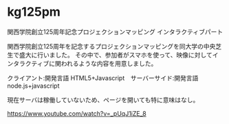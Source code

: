 # kg125pm関西学院創立125周年記念プロジェクションマッピング インタラクティブパート関西学院創立125周年を記念するプロジェクションマッピングを同大学の中央芝生で盛大に行いました。その中で、参加者がスマホを使って、映像に対してインタラクティブに関われるような内容を用意しました。クライアント:開発言語 HTML5+Javascript　サーバーサイド:開発言語 node.js+javascript現在サーバは稼働していないため、ページを開いても特に意味はなし。https://www.youtube.com/watch?v=_pUqJ1iZE_8